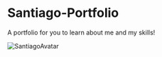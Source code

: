 # Santiago-Portfolio
A portfolio for you to learn about me and my skills!


![SantiagoAvatar](https://github.com/SantiagoGameDev/Portfolio/assets/90574038/408ddc3a-8b15-4768-93ac-440a07a29488)
